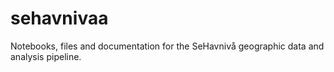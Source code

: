 # sehavnivaa
Notebooks, files and documentation for the SeHavnivå geographic data and analysis pipeline.
